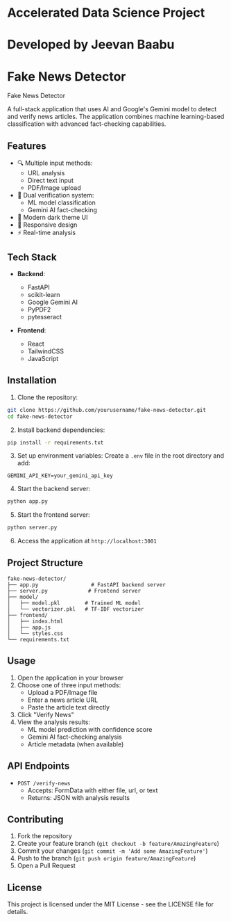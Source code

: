 # Accelerated Data Science Project
# Developed by Jeevan Baabu
# Fake News Detector


Fake News Detector

A full-stack application that uses AI and Google's Gemini model to detect and verify news articles. The application combines machine learning-based classification with advanced fact-checking capabilities.

## Features

- 🔍 Multiple input methods:
  - URL analysis
  - Direct text input
  - PDF/Image upload
- 🤖 Dual verification system:
  - ML model classification
  - Gemini AI fact-checking
- 🎨 Modern dark theme UI
- 📱 Responsive design
- ⚡ Real-time analysis

## Tech Stack

- **Backend**:
  - FastAPI
  - scikit-learn
  - Google Gemini AI
  - PyPDF2
  - pytesseract

- **Frontend**:
  - React
  - TailwindCSS
  - JavaScript

## Installation

1. Clone the repository:
```bash
git clone https://github.com/yourusername/fake-news-detector.git
cd fake-news-detector
```

2. Install backend dependencies:
```bash
pip install -r requirements.txt
```

3. Set up environment variables:
Create a `.env` file in the root directory and add:
```env
GEMINI_API_KEY=your_gemini_api_key
```

4. Start the backend server:
```bash
python app.py
```

5. Start the frontend server:
```bash
python server.py
```

6. Access the application at `http://localhost:3001`

## Project Structure

```
fake-news-detector/
├── app.py                 # FastAPI backend server
├── server.py             # Frontend server
├── model/
│   ├── model.pkl        # Trained ML model
│   └── vectorizer.pkl   # TF-IDF vectorizer
├── frontend/
│   ├── index.html
│   ├── app.js
│   └── styles.css
└── requirements.txt
```

## Usage

1. Open the application in your browser
2. Choose one of three input methods:
   - Upload a PDF/Image file
   - Enter a news article URL
   - Paste the article text directly
3. Click "Verify News"
4. View the analysis results:
   - ML model prediction with confidence score
   - Gemini AI fact-checking analysis
   - Article metadata (when available)

## API Endpoints

- `POST /verify-news`
  - Accepts: FormData with either file, url, or text
  - Returns: JSON with analysis results

## Contributing

1. Fork the repository
2. Create your feature branch (`git checkout -b feature/AmazingFeature`)
3. Commit your changes (`git commit -m 'Add some AmazingFeature'`)
4. Push to the branch (`git push origin feature/AmazingFeature`)
5. Open a Pull Request

## License

This project is licensed under the MIT License - see the LICENSE file for details. 
